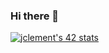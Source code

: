 ### Hi there 👋

[![jclement's 42 stats](https://badge42.vercel.app/api/v2/cl614w40m001109me387pzyjk/stats?cursusId=59&coalitionId=undefined)](https://github.com/JaeSeoKim/badge42)
